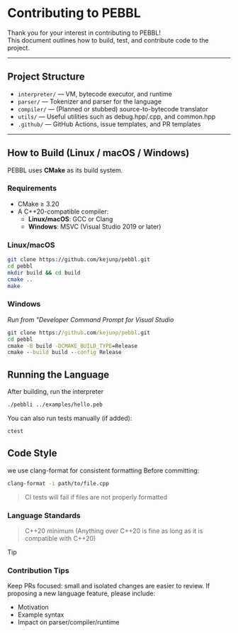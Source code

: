 # Contributing to PEBBL

Thank you for your interest in contributing to PEBBL!  
This document outlines how to build, test, and contribute code to the project.

---

## Project Structure

- `interpreter/` — VM, bytecode executor, and runtime
- `parser/` — Tokenizer and parser for the language
- `compiler/` — (Planned or stubbed) source-to-bytecode translator
- `utils/` — Useful utilities such as debug.hpp/.cpp, and common.hpp
- `.github/` — GitHub Actions, issue templates, and PR templates

---

## How to Build (Linux / macOS / Windows)

PEBBL uses **CMake** as its build system.

### Requirements

- CMake ≥ 3.20
- A C++20-compatible compiler:
  - **Linux/macOS**: GCC or Clang
  - **Windows**: MSVC (Visual Studio 2019 or later)

### Linux/macOS

```bash
git clone https://github.com/kejunp/pebbl.git
cd pebbl
mkdir build && cd build
cmake ..
make
```

### Windows
*Run from "Developer Command Prompt for Visual Studio*
```cmd
git clone https://github.com/kejunp/pebbl.git
cd pebbl
cmake -B build -DCMAKE_BUILD_TYPE=Release
cmake --build build --config Release
```

## Running the Language
After building, run the interpreter
```sh
./pebbli ../examples/hello.peb
```
You can also run tests manually (if added):
```sh
ctest
```

## Code Style
we use clang-format for consistent formatting
Before committing:
```bash
clang-format -i path/to/file.cpp
```
> CI tests will fail if files are not properly formatted

### Language Standards
> C++20 minimum (Anything over C++20 is fine as long as it is compatible with C++20)

> [!TIP]
>
> ### Contribution Tips
> Keep PRs focused: small and isolated changes are easier to review.
> If proposing a new language feature, please include:
> - Motivation
> - Example syntax
> - Impact on parser/compiler/runtime